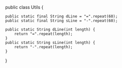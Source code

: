public class Utils {
	
	public static final String dLine = "=".repeat(60);
	public static final String sLine = "-".repeat(60);
	
	public static String dLine(int length) {
		return "=".repeat(length);
	}
	public static String sLine(int length) {
		return "-".repeat(length);
	}

	
	
}